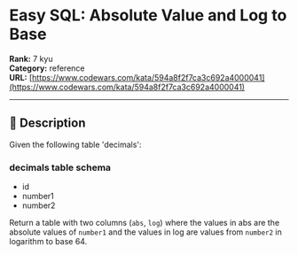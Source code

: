 # Easy SQL: Absolute Value and Log to Base

**Rank:** 7 kyu  
**Category:** reference  
**URL:** [https://www.codewars.com/kata/594a8f2f7ca3c692a4000041](https://www.codewars.com/kata/594a8f2f7ca3c692a4000041)

---

## 📝 Description

Given the following table 'decimals':

### decimals table schema
* id
* number1
* number2

Return a table with two columns (`abs`, `log`) where the values in abs are the absolute values of `number1` and the values in log are values from `number2` in logarithm to base 64.
